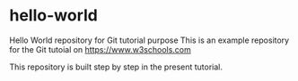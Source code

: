 # hello-world
Hello World repository for Git tutorial purpose
This is an example repository for the Git tutoial on https://www.w3schools.com

This repository is built step by step in the present tutorial.

